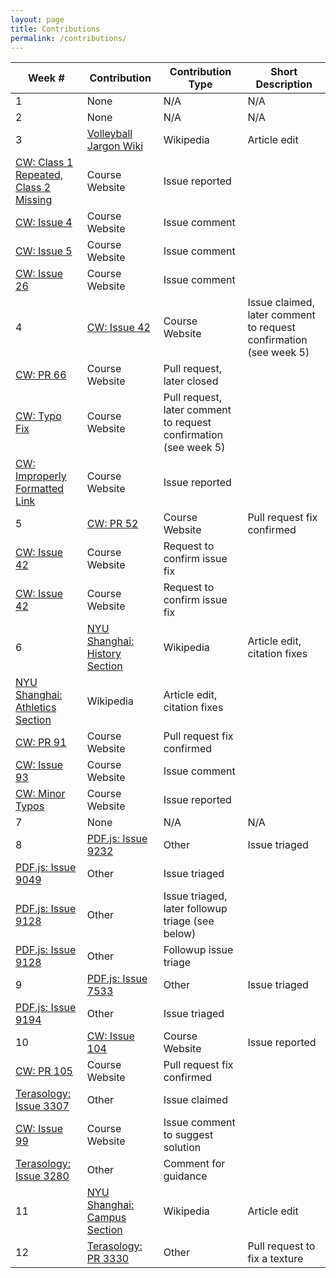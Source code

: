```yaml
---
layout: page
title: Contributions
permalink: /contributions/
---
```


Week # | Contribution | Contribution Type | Short Description
--- | --- | --- | ---
1 | None | N/A | N/A
2 | None | N/A | N/A
3 | [Volleyball Jargon Wiki](https://en.wikipedia.org/w/index.php?title=Volleyball_jargon&oldid=824693658) | Wikipedia | Article edit
  | [CW: Class 1 Repeated, Class 2 Missing](https://github.com/joannakl/cs480_s18/issues/7) | Course Website | Issue reported
  | [CW: Issue 4](https://github.com/joannakl/cs480_s18/issues/4) | Course Website | Issue comment
  | [CW: Issue 5](https://github.com/joannakl/cs480_s18/issues/5) | Course Website | Issue comment
  | [CW: Issue 26](https://github.com/joannakl/cs480_s18/issues/26) | Course Website | Issue comment
4 | [CW: Issue 42](https://github.com/joannakl/cs480_s18/issues/42) | Course Website | Issue claimed, later comment to request confirmation (see week 5)
  | [CW: PR 66](https://github.com/joannakl/cs480_s18/pull/66) | Course Website | Pull request, later closed
  | [CW: Typo Fix](https://github.com/joannakl/cs480_s18/pull/70) | Course Website | Pull request, later comment to request confirmation (see week 5)
  | [CW: Improperly Formatted Link](https://github.com/joannakl/cs480_s18/issues/85) | Course Website | Issue reported 
5 | [CW: PR 52](https://github.com/joannakl/cs480_s18/pull/52) | Course Website | Pull request fix confirmed
  | [CW: Issue 42](https://github.com/joannakl/cs480_s18/pull/70) | Course Website | Request to confirm issue fix
  | [CW: Issue 42](https://github.com/joannakl/cs480_s18/issues/42) | Course Website | Request to confirm issue fix
6 | [NYU Shanghai: History Section](https://en.wikipedia.org/w/index.php?title=New_York_University_Shanghai&oldid=828005098) | Wikipedia | Article edit, citation fixes
  | [NYU Shanghai: Athletics Section](https://en.wikipedia.org/w/index.php?title=New_York_University_Shanghai&oldid=828023354) | Wikipedia | Article edit, citation fixes
  | [CW: PR 91](https://github.com/joannakl/cs480_s18/pull/91) | Course Website | Pull request fix confirmed
  | [CW: Issue 93](https://github.com/joannakl/cs480_s18/issues/93) | Course Website | Issue comment
  | [CW: Minor Typos](https://github.com/joannakl/cs480_s18/issues/95) | Course Website | Issue reported
7 | None | N/A | N/A
8 | [PDF.js: Issue 9232](https://github.com/mozilla/pdf.js/issues/9232) | Other | Issue triaged
  | [PDF.js: Issue 9049](https://github.com/mozilla/pdf.js/issues/9049) | Other | Issue triaged
  | [PDF.js: Issue 9128](https://github.com/mozilla/pdf.js/issues/9128) | Other | Issue triaged, later followup triage (see below)
  | [PDF.js: Issue 9128](https://github.com/mozilla/pdf.js/issues/9128) | Other | Followup issue triage
9 | [PDF.js: Issue 7533](https://github.com/mozilla/pdf.js/issues/7533) | Other | Issue triaged
  | [PDF.js: Issue 9194](https://github.com/mozilla/pdf.js/issues/9194) | Other | Issue triaged
10| [CW: Issue 104](https://github.com/joannakl/cs480_s18/issues/104) | Course Website | Issue reported
  | [CW: PR 105](https://github.com/joannakl/cs480_s18/pull/105) | Course Website | Pull request fix confirmed
  | [Terasology: Issue 3307](https://github.com/MovingBlocks/Terasology/issues/3307) | Other | Issue claimed
  | [CW: Issue 99](https://github.com/joannakl/cs480_s18/issues/99) | Course Website | Issue comment to suggest solution
  | [Terasology: Issue 3280](https://github.com/MovingBlocks/Terasology/issues/3280) | Other | Comment for guidance
11| [NYU Shanghai: Campus Section](https://en.wikipedia.org/wiki/New_York_University_Shanghai) | Wikipedia | Article edit
12| [Terasology: PR 3330](https://github.com/MovingBlocks/Terasology/pull/3330) | Other | Pull request to fix a texture

